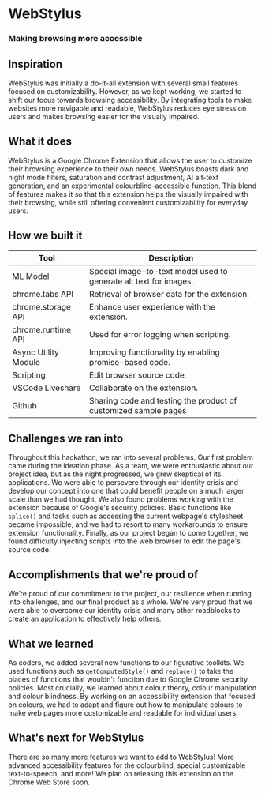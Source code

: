 # WebStylus
### Making browsing more accessible

## Inspiration
WebStylus was initially a do-it-all extension with several small features focused on customizability. However, as we kept working, we started to shift our focus towards browsing accessibility. By integrating tools to make websites more navigable and readable, WebStylus reduces eye stress on users and makes browsing easier for the visually impaired.
## What it does
WebStylus is a Google Chrome Extension that allows the user to customize their browsing experience to their own needs. WebStylus boasts dark and night mode filters, saturation and contrast adjustment, AI alt-text generation, and an experimental colourblind-accessible function. This blend of features makes it so that this extension helps the visually impaired with their browsing, while still offering convenient customizability for everyday users.
## How we built it
| Tool | Description |
| ----------- | ----------- |
| ML Model | Special image-to-text model used to generate alt text for images. |
| chrome.tabs API | Retrieval of browser data for the extension. |
| chrome.storage API | Enhance user experience with the extension. |
| chrome.runtime API | Used for error logging when scripting. |
| Async Utility Module | Improving functionality by enabling promise-based code. |
| Scripting | Edit browser source code. |
| VSCode Liveshare | Collaborate on the extension. |
| Github | Sharing code and testing the product of customized sample pages |
## Challenges we ran into
Throughout this hackathon, we ran into several problems. 
Our first problem came during the ideation phase. As a team, we were enthusiastic about our project idea, but as the night progressed, we grew skeptical of its applications. We were able to persevere through our identity crisis and develop our concept into one that could benefit people on a much larger scale than we had thought.
We also found problems working with the extension because of Google's security policies. Basic functions like `splice()` and tasks such as accessing the current webpage's stylesheet became impossible, and we had to resort to many workarounds to ensure extension functionality.
Finally, as our project began to come together, we found difficulty injecting scripts into the web browser to edit the page's source code. 
## Accomplishments that we're proud of
We’re proud of our commitment to the project, our resilience when running into challenges, and our final product as a whole. We're very proud that we were able to overcome our identity crisis and many other roadblocks to create an application to effectively help others. 
## What we learned
As coders, we added several new functions to our figurative toolkits. We used functions such as `getComputedStyle()` and `replace()` to take the places of functions that wouldn't function due to Google Chrome security policies.
Most crucially, we learned about colour theory, colour manipulation and colour blindness. By working on an accessibility extension that focused on colours, we had to adapt and figure out how to manipulate colours to make web pages more customizable and readable for individual users.
## What's next for WebStylus
There are so many more features we want to add to WebStylus! More advanced accessibility features for the colourblind, special customizable text-to-speech, and more! We plan on releasing this extension on the Chrome Web Store soon.
